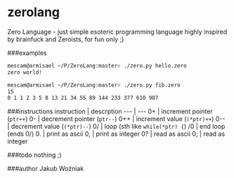 zerolang
========

Zero Language - just simple esoteric programming language highly inspired by brainfuck and Zeroists, for fun only ;)

###examples
````bash
mescam@armisael ~/P/ZeroLang:master> ./zero.py hello.zero 
zero world!
````
````bash
mescam@armisael ~/P/ZeroLang:master> ./zero.py fib.zero 
15
0 1 1 2 3 5 8 13 21 34 55 89 144 233 377 610 987 
````

###instructions
instruction | descrption
--- | ---
0+ | increment pointer (```ptr++```)
0- | decrement pointer (```ptr--```)
0++ | increment value (```(*ptr)++```)
0-- | decrement value (```(*ptr)--```)
0/ | loop (sth like ```while(*ptr) {```)
/0 | end loop (ends 0/)
0. | print as ascii
0, | print as integer
0? | read as ascii
0; | read as integer

###todo
nothing ;)

###author
Jakub Woźniak
